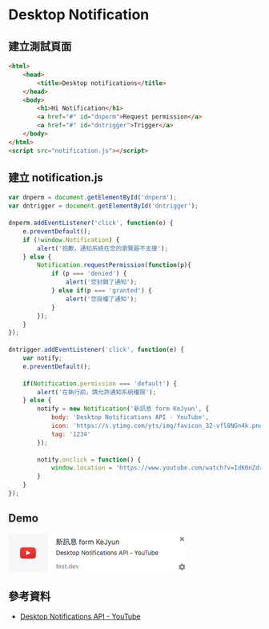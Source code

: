 # Desktop Notification

## 建立測試頁面

```html
<html>
    <head>
        <title>Desktop notifications</title>
    </head>
    <body>
        <h1>Hi Notification</h1>
        <a href="#" id="dnperm">Request permission</a>
        <a href="#" id="dntrigger">Trigger</a>
    </body>
</html>
<script src="notification.js"></script>
```

## 建立 notification.js

```javascript
var dnperm = document.getElementById('dnperm');
var dntrigger = document.getElementById('dntrigger');

dnperm.addEventListener('click', function(e) {
    e.preventDefault();
    if (!window.Notification) {
        alert('抱歉，通知系統在您的瀏覽器不支援');
    } else {
        Notification.requestPermission(function(p){
            if (p === 'denied') {
                alert('您封鎖了通知');
            } else if(p === 'granted') {
                alert('您授權了通知');
            }
        });
    }
});

dntrigger.addEventListener('click', function(e) {
    var notify;
    e.preventDefault();

    if(Notification.permission === 'default') {
        alert('在執行前，請允許通知系統權限');
    } else {
        notify = new Notification('新訊息 form KeJyun', {
            body: 'Desktop Notifications API - YouTube',
            icon: 'https://s.ytimg.com/yts/img/favicon_32-vfl8NGn4k.png',
            tag: '1234'
        });

        notify.onclick = function() {
            window.location = 'https://www.youtube.com/watch?v=IdK0nZdrkOk';
        }
    }
});
```

## Demo

![通知 Demo](./images/desktop-notification-demo.png)

## 參考資料
* [Desktop Notifications API - YouTube](https://www.youtube.com/watch?v=IdK0nZdrkOk)